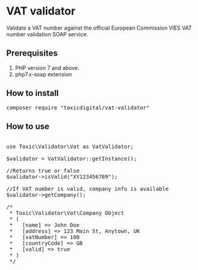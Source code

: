 # VAT validator

Validate a VAT number against the official European Commission VIES VAT number validation SOAP service.

## Prerequisites
1. PHP version 7 and above.
2. php7.x-soap extension

## How to install 

<pre>
composer require "toxicdigital/vat-validator"
</pre>

## How to use

<pre>

use Toxic\Validator\Vat as VatValidator;

$validator = VatValidator::getInstance();

//Returns true or false
$validator->isValid("XY123456789");

//If VAT number is valid, company info is available
$validator->getCompany();

/*
 * Toxic\Validator\Vat\Company Object
 * (
 *   [name] => John Doe
 *   [address] => 123 Main St, Anytown, UK
 *   [vatNumber] => 100
 *   [countryCode] => GB
 *   [valid] => true
 * )
 */

</pre>
